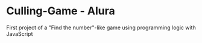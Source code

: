 # Culling-Game - Alura
First project of a "Find the number"-like game using programming logic with JavaScript 
